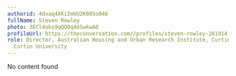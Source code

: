 ```yaml
---
authorid: 4dvaq4XKiImUU2K08So046
fullName: Steven Rowley
photo: 3ECl4oks9qQO0q46SwkwA0
profileUrl: https://theconversation.com//profiles/steven-rowley-201914
role: Director, Australian Housing and Urban Research Institute, Curtin Research Centre,
  Curtin University
---
```

No content found